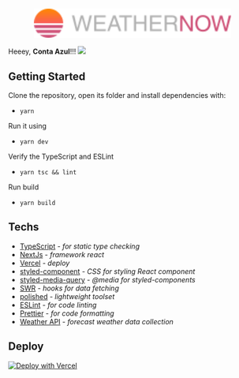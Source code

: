 <p align="center">
<img src="https://raw.githubusercontent.com/twobanks/weather-now/7ca1927f19b09b900252cdc095633568d28255a5/public/img/logo.svg" width="400" alt="WATHERNOW" />
</p>

Heeey, **Conta Azul**!!! <img src="https://raw.githubusercontent.com/kaueMarques/kaueMarques/master/hi.gif" width="30px">


##  Getting Started

Clone the repository, open its folder and install dependencies with:
- `yarn`

Run it using
- `yarn dev`

Verify the TypeScript and ESLint
- `yarn tsc && lint`

Run build
- `yarn build`

##   Techs

- [TypeScript](https://www.typescriptlang.org/) - *for static type checking*
- [NextJs](https://nextjs.org/) - *framework react*
- [Vercel](https://vercel.com/) - *deploy*
- [styled-component](https://styled-components.com/) - *CSS for styling React component*
- [styled-media-query](https://github.com/morajabi/styled-media-query) - *@media for styled-components*
- [SWR](https://swr.vercel.app/) - *hooks for data fetching*
- [polished](https://polished.js.org/) - *lightweight toolset*
- [ESLint](https://eslint.org/) - *for code linting*
- [Prettier](https://prettier.io/) - *for code formatting*
- [Weather API](https://openweathermap.org/api) - *forecast weather data collection*

## Deploy
[![Deploy with Vercel](https://vercel.com/button)](https://vercel.com/new/clone?repository-url=https%3A%2F%2Fgithub.com%2Fvercel%2Fnext.js%2Ftree%2Fcanary%2Fexamples%2Fhello-world)